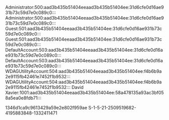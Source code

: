 Administrator:500:aad3b435b51404eeaad3b435b51404ee:31d6cfe0d16ae931b73c59d7e0c089c0:::
Administrator:500:aad3b435b51404eeaad3b435b51404ee:31d6cfe0d16ae931b73c59d7e0c089c0:::
Guest:501:aad3b435b51404eeaad3b435b51404ee:31d6cfe0d16ae931b73c59d7e0c089c0:::
Guest:501:aad3b435b51404eeaad3b435b51404ee:31d6cfe0d16ae931b73c59d7e0c089c0:::
DefaultAccount:503:aad3b435b51404eeaad3b435b51404ee:31d6cfe0d16ae931b73c59d7e0c089c0:::
DefaultAccount:503:aad3b435b51404eeaad3b435b51404ee:31d6cfe0d16ae931b73c59d7e0c089c0:::
WDAGUtilityAccount:504:aad3b435b51404eeaad3b435b51404ee:f4b6b9a2e9115fb42461e7452f1b9532:::
WDAGUtilityAccount:504:aad3b435b51404eeaad3b435b51404ee:f4b6b9a2e9115fb42461e7452f1b9532:::
David Xavier:1001:aad3b435b51404eeaad3b435b51404ee:58a478135a93ac3bf058a5ea0e8fdb71:::

 1346d1ca9c9613429a59e2e802f959ae
  S-1-5-21-2509519682-4195883848-1332411471